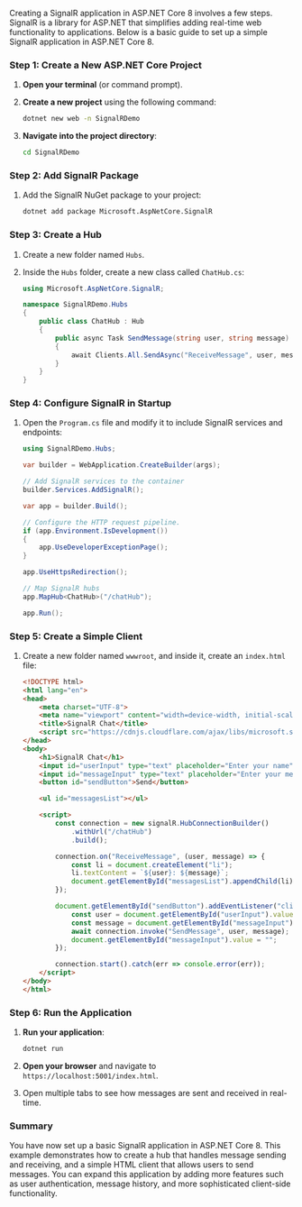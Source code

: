 Creating a SignalR application in ASP.NET Core 8 involves a few steps. SignalR is a library for ASP.NET that simplifies adding real-time web functionality to applications. Below is a basic guide to set up a simple SignalR application in ASP.NET Core 8.

### Step 1: Create a New ASP.NET Core Project

1. **Open your terminal** (or command prompt).
2. **Create a new project** using the following command:

   ```bash
   dotnet new web -n SignalRDemo
   ```

3. **Navigate into the project directory**:

   ```bash
   cd SignalRDemo
   ```

### Step 2: Add SignalR Package

1. Add the SignalR NuGet package to your project:

   ```bash
   dotnet add package Microsoft.AspNetCore.SignalR
   ```

### Step 3: Create a Hub

1. Create a new folder named `Hubs`.
2. Inside the `Hubs` folder, create a new class called `ChatHub.cs`:

   ```csharp
   using Microsoft.AspNetCore.SignalR;

   namespace SignalRDemo.Hubs
   {
       public class ChatHub : Hub
       {
           public async Task SendMessage(string user, string message)
           {
               await Clients.All.SendAsync("ReceiveMessage", user, message);
           }
       }
   }
   ```

### Step 4: Configure SignalR in Startup

1. Open the `Program.cs` file and modify it to include SignalR services and endpoints:

   ```csharp
   using SignalRDemo.Hubs;

   var builder = WebApplication.CreateBuilder(args);

   // Add SignalR services to the container
   builder.Services.AddSignalR();

   var app = builder.Build();

   // Configure the HTTP request pipeline.
   if (app.Environment.IsDevelopment())
   {
       app.UseDeveloperExceptionPage();
   }

   app.UseHttpsRedirection();

   // Map SignalR hubs
   app.MapHub<ChatHub>("/chatHub");

   app.Run();
   ```

### Step 5: Create a Simple Client

1. Create a new folder named `wwwroot`, and inside it, create an `index.html` file:

   ```html
   <!DOCTYPE html>
   <html lang="en">
   <head>
       <meta charset="UTF-8">
       <meta name="viewport" content="width=device-width, initial-scale=1.0">
       <title>SignalR Chat</title>
       <script src="https://cdnjs.cloudflare.com/ajax/libs/microsoft.signalr/6.0.0/signalr.min.js"></script>
   </head>
   <body>
       <h1>SignalR Chat</h1>
       <input id="userInput" type="text" placeholder="Enter your name" />
       <input id="messageInput" type="text" placeholder="Enter your message" />
       <button id="sendButton">Send</button>

       <ul id="messagesList"></ul>

       <script>
           const connection = new signalR.HubConnectionBuilder()
               .withUrl("/chatHub")
               .build();

           connection.on("ReceiveMessage", (user, message) => {
               const li = document.createElement("li");
               li.textContent = `${user}: ${message}`;
               document.getElementById("messagesList").appendChild(li);
           });

           document.getElementById("sendButton").addEventListener("click", async () => {
               const user = document.getElementById("userInput").value;
               const message = document.getElementById("messageInput").value;
               await connection.invoke("SendMessage", user, message);
               document.getElementById("messageInput").value = "";
           });

           connection.start().catch(err => console.error(err));
       </script>
   </body>
   </html>
   ```

### Step 6: Run the Application

1. **Run your application**:

   ```bash
   dotnet run
   ```

2. **Open your browser** and navigate to `https://localhost:5001/index.html`.

3. Open multiple tabs to see how messages are sent and received in real-time.

### Summary

You have now set up a basic SignalR application in ASP.NET Core 8. This example demonstrates how to create a hub that handles message sending and receiving, and a simple HTML client that allows users to send messages. You can expand this application by adding more features such as user authentication, message history, and more sophisticated client-side functionality.
